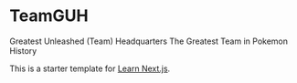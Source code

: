 # TeamGUH
Greatest Unleashed (Team) Headquarters
The Greatest Team in Pokemon History

This is a starter template for [Learn Next.js](https://nextjs.org/learn).